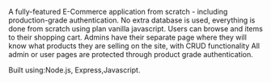 A fully-featured E-Commerce application from scratch - including production-grade authentication.
No extra database is used, everything is done from scratch using plan vanilla javascript.
Users can browse and items to their shopping cart.
Admins have their separate page where they will know what products they are selling on the site, with CRUD functionality
All admin or user pages are protected through product grade authentication.

Built using:Node.js, Express,Javascript.

